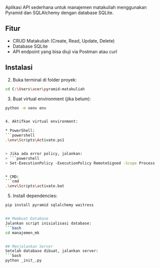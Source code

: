 Aplikasi API sederhana untuk manajemen matakuliah menggunakan Pyramid dan SQLAlchemy dengan database SQLite.

## Fitur

- CRUD Matakuliah (Create, Read, Update, Delete)
- Database SQLite
- API endpoint yang bisa diuji via Postman atau curl


## Instalasi

2. Buka terminal di folder proyek:
```bash
cd C:\Users\acer\pyramid-matakuliah
````

3. Buat virtual environment (jika belum):
```bash
python -m venv env


4. Aktifkan virtual environment:

* PowerShell:
```powershell
.\env\Scripts\Activate.ps1


> Jika ada error policy, jalankan:
> ```powershell
> Set-ExecutionPolicy -ExecutionPolicy RemoteSigned -Scope Process


* CMD:
```cmd
.\env\Scripts\activate.bat
```

5. Install dependencies:
```bash
pip install pyramid sqlalchemy waitress


## Membuat Database
Jalankan script inisialisasi database:
```bash
cd manajemen_mk


## Menjalankan Server
Setelah database dibuat, jalankan server:
```bash
python _init_.py